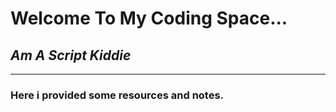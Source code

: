 # Welcome To My Coding Space...

## ***Am A Script Kiddie***

* * *

### Here i provided some resources and notes.

